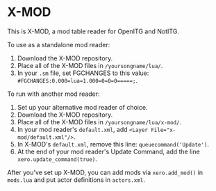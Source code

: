 # X-MOD
This is X-MOD, a mod table reader for OpenITG and NotITG.

To use as a standalone mod reader:
1) Download the X-MOD repository.
2) Place all of the X-MOD files in `/yoursongname/lua/`.
3) In your `.sm` file, set FGCHANGES to this value: `#FGCHANGES:0.000=lua=1.000=0=0=0=====;`.

To run with another mod reader:
1) Set up your alternative mod reader of choice.
2) Download the X-MOD repository.
3) Place all of the X-MOD files in `/yoursongname/lua/x-mod/`.
4) In your mod reader's `default.xml`, add `<Layer File="x-mod/default.xml"/>`.
5) In X-MOD's `default.xml`, remove this line: `queuecommand('Update')`.
6) At the end of your mod reader's Update Command, add the line `xero.update_command(true)`.

After you've set up X-MOD, you can add mods via `xero.add_mod()` in `mods.lua` and put actor definitions in `actors.xml`.
